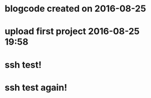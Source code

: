 # blogcode created on 2016-08-25
# upload first project 2016-08-25 19:58
# ssh test!
# ssh test again!
